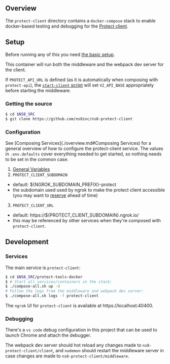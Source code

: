 ## Overview

The `protect-client` directory contains a `docker-compose` stack to enable docker-based testing and debugging for the [Protect client](https://github.com/ns8inc/ns8-protect-client).

## Setup

Before running any of this you need [the basic setup](./overview.md#setup).

This container will run both the middleware and the webpack dev server for the client.  

If `PROTECT_API_URL` is defined (as it is automatically when composing with `protect-api`), the [`start-client` script](../protect-client/build-context/start-client.sh) will set `V2_API_BASE` appropriately before starting the middleware.

### Getting the source

```bash
$ cd $NS8_SRC
$ git clone https://github.com/ns8inc/ns8-protect-client
```

### Configuration

See [Composing Services](./overview.md#Composing Services) for a general overview of how to configure the protect-client service. The values in `.env.defaults` cover everything needed to get started, so nothing needs to be set in the common case.

 1. [General Variables](./overview.md#Environment)
 2. `PROTECT_CLIENT_SUBDOMAIN`
  - default: ${NGROK_SUBDOMAIN_PREFIX}-protect
  - the subdomain used used by ngrok to make the protect client accessible (you may want to [reserve](./overview.md#ngrok) ahead of time)
 3. `PROTECT_CLIENT_URL`
  - default: https://${PROTECT_CLIENT_SUBDOMAIN}.ngrok.io/
  - this may be referenced by other services when they're composed with `protect-client`.

## Development

### Services

The main service is `protect-client`:

```bash
$ cd $NS8_SRC/protect-tools-docker
$ # Start all services/containers in the stack:
$ ./compose-all.sh up -d
# Follow the logs from the middleware and webpack dev server:
$ ./compose-all.sh logs -f protect-client
```

The `ngrok` UI for `protect-client` is available at https://localhost:40400.

### Debugging

There's a `vs code` debug configuration in this project that can be used to launch Chrome and attach the debugger.

The webpack dev server should hot reload any changes made to `ns8-protect-client/client`, and `nodemon` should restart the middleware server in case changes are made to `ns8-protect-client/middleware`.
